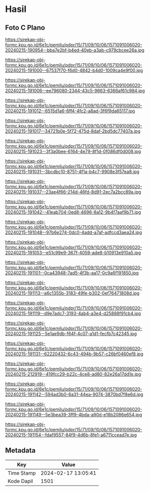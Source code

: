 # Hasil

## Foto C Plano

https://sirekap-obj-formc.kpu.go.id/6e1c/pemilu/pdpr/15/71/09/10/06/1571091006020-20240215-190954--bba7e2bf-b4ed-40eb-a3ab-c979cbcee26a.jpg

https://sirekap-obj-formc.kpu.go.id/6e1c/pemilu/pdpr/15/71/09/10/06/1571091006020-20240215-191000--67537f70-f6d0-4842-b4d0-1009ca4e9f00.jpg

https://sirekap-obj-formc.kpu.go.id/6e1c/pemilu/pdpr/15/71/09/10/06/1571091006020-20240215-191006--ee796080-2344-43c5-9663-6366af61c984.jpg

https://sirekap-obj-formc.kpu.go.id/6e1c/pemilu/pdpr/15/71/09/10/06/1571091006020-20240215-191012--6515d1a6-6ff4-4fc2-a8ad-3f6f9da65117.jpg

https://sirekap-obj-formc.kpu.go.id/6e1c/pemilu/pdpr/15/71/09/10/06/1571091006020-20240215-191017--34721b0e-5f72-475d-8daf-2bd5dc77407a.jpg

https://sirekap-obj-formc.kpu.go.id/6e1c/pemilu/pdpr/15/71/09/10/06/1571091006020-20240215-191023--3f3a0bee-6164-4e79-8f1d-0f086df0d008.jpg

https://sirekap-obj-formc.kpu.go.id/6e1c/pemilu/pdpr/15/71/09/10/06/1571091006020-20240215-191031--3bcdbc10-8751-4f1a-b4c7-9908e3f57ea8.jpg

https://sirekap-obj-formc.kpu.go.id/6e1c/pemilu/pdpr/15/71/09/10/06/1571091006020-20240215-191037--23ae4f66-214d-46fd-8d91-2ec7a2bcc89a.jpg

https://sirekap-obj-formc.kpu.go.id/6e1c/pemilu/pdpr/15/71/09/10/06/1571091006020-20240215-191042--41eab704-0ed8-4696-8a12-9b4f7aaf9b71.jpg

https://sirekap-obj-formc.kpu.go.id/6e1c/pemilu/pdpr/15/71/09/10/06/1571091006020-20240215-191048--97b6e274-0dc0-4add-a7af-adfccd3aea24.jpg

https://sirekap-obj-formc.kpu.go.id/6e1c/pemilu/pdpr/15/71/09/10/06/1571091006020-20240215-191053--e51c99e9-367f-4059-ade8-b10913e910a5.jpg

https://sirekap-obj-formc.kpu.go.id/6e1c/pemilu/pdpr/15/71/09/10/06/1571091006020-20240215-191101--0ca43948-7ad5-4f3b-aa17-0c9a6f191850.jpg

https://sirekap-obj-formc.kpu.go.id/6e1c/pemilu/pdpr/15/71/09/10/06/1571091006020-20240215-191113--a6c1355b-3183-49fe-b302-0ef76471808d.jpg

https://sirekap-obj-formc.kpu.go.id/6e1c/pemilu/pdpr/15/71/09/10/06/1571091006020-20240215-191119--d9e7adc7-3193-4ab4-a3e4-d25888f91cb4.jpg

https://sirekap-obj-formc.kpu.go.id/6e1c/pemilu/pdpr/15/71/09/10/06/1571091006020-20240215-191125--5e1ae9db-f64f-4c07-a1d1-fecfb7c42345.jpg

https://sirekap-obj-formc.kpu.go.id/6e1c/pemilu/pdpr/15/71/09/10/06/1571091006020-20240215-191131--62220432-6c43-494b-9b57-c26bf0460ef8.jpg

https://sirekap-obj-formc.kpu.go.id/6e1c/pemilu/pdpr/15/71/09/10/06/1571091006020-20240215-212919--419fcc29-b22c-4ce8-ad80-82e26a17dd1e.jpg

https://sirekap-obj-formc.kpu.go.id/6e1c/pemilu/pdpr/15/71/09/10/06/1571091006020-20240215-191142--594ad3b0-6a31-44ea-9074-3870bd7f8e6d.jpg

https://sirekap-obj-formc.kpu.go.id/6e1c/pemilu/pdpr/15/71/09/10/06/1571091006020-20240215-191149--5e3bea39-3ff9-4bda-a90d-e18b2086e654.jpg

https://sirekap-obj-formc.kpu.go.id/6e1c/pemilu/pdpr/15/71/09/10/06/1571091006020-20240215-191154--fdaf9557-84f9-4d6b-8fe1-a6711ccead7e.jpg


## Metadata

| Key        | Value               |
| ---------- | ------------------- |
| Time Stamp | 2024-02-17 13:05:41 |
| Kode Dapil | 1501                |



